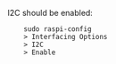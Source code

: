I2C should be enabled:

        sudo raspi-config
        > Interfacing Options
        > I2C
        > Enable
